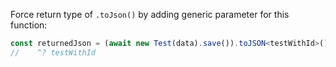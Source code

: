 Force return type of `.toJson()` by adding generic parameter for this function:

```ts
const returnedJson = (await new Test(data).save()).toJSON<testWithId>();
//    ^? testWithId
```